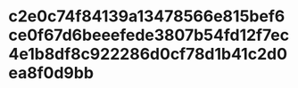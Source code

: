 # c2e0c74f84139a13478566e815bef6ce0f67d6beeefede3807b54fd12f7ec4e1b8df8c922286d0cf78d1b41c2d0ea8f0d9bb